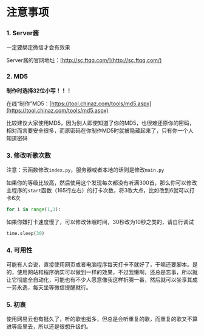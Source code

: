 # 注意事项

### 1. Server酱

一定要绑定微信才会有效果

Server酱的官网地址：[http://sc.ftqq.com/](http://sc.ftqq.com/)

### 2. MD5

**制作时选择32位小写！！！**

在线“制作”MD5：[https://tool.chinaz.com/tools/md5.aspx](https://tool.chinaz.com/tools/md5.aspx)

比较建议大家使用MD5，因为别人即使知道了你的MD5，也很难还原你的密码，相对而言要安全很多，而原密码在你制作MD5时就被隐藏起来了，只有你一个人知道密码

### 3. 修改听歌次数

注意：云函数修改`index.py`，服务器或者本地的话则是修改`main.py`

如果你的等级比较高，然后使用这个发现每次都没有听满300首，那么你可以修改主程序的`start`函数（165行左右）的打卡次数，将3改大点，比如改到6就可以打卡6次

```python
for i in range(1,3):
```

如果你嫌打卡速度慢了，可以修改休眠时间，30秒改为10秒之类的，请自行调试

```python
time.sleep(30)
```

### 4. 可用性

可能有人会说，直接使用网页或者电脑程序每天打卡不就好了，干嘛还要脚本。是的，使用网站和程序确实可以做到一样的效果，不过我懒啊，还总是忘事，所以就让它彻底全自动化，可能也有不少人愿意像我这样折腾一番，然后就可以坐享其成一劳永逸，每天坐等微信提醒就行。

### 5. 初衷

使用网易云也有挺久了，听的歌也挺多，但总是会听重复的歌，而重复的歌又不算进等级里去，所以还是很想升级的。